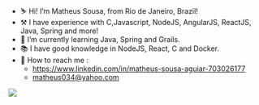 - ⛷ Hi! I’m Matheus Sousa, from Rio de Janeiro, Brazil!
- ⚒ I have experience with C,Javascript, NodeJS, AngularJS, ReactJS, Java, Spring and more!
- 📖 I’m currently learning Java, Spring and Grails.
- 📚 I have good knowledge in NodeJS, React, C and Docker.
- 📇 How to reach me :
  * https://www.linkedin.com/in/matheus-sousa-aguiar-703026177 
  * matheus034@yahoo.com

<img src="https://i.pinimg.com/originals/84/ac/64/84ac64ec309108fad6172ef6b6a869c7.gif"/>
<!---
MrVortexx/MrVortexx is a ✨ special ✨ repository because its `README.md` (this file) appears on your GitHub profile.
You can click the Preview link to take a look at your changes.
--->
